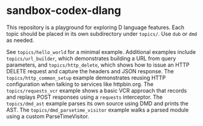 # sandbox-codex-dlang

This repository is a playground for exploring D language features.
Each topic should be placed in its own subdirectory under `topics/`.
Use `dub` or `dmd` as needed.

See `topics/hello_world` for a minimal example. Additional examples
include `topics/url_builder`, which demonstrates building a URL from
query parameters, and `topics/http_delete`, which shows how to issue an
HTTP DELETE request and capture the headers and JSON response. The
`topics/http_common_setup` example demonstrates reusing HTTP
configuration when talking to services like httpbin.org. The
`topics/requests_vcr` example shows a basic VCR approach that
records and replays POST responses using a `requests` interceptor. The `topics/dmd_ast` example parses its own source using DMD and prints the AST.
The `topics/dmd_parsetime_visitor` example walks a parsed module using a custom ParseTimeVisitor.

